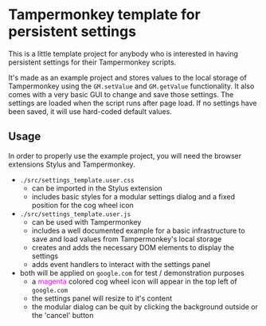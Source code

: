 # Tampermonkey template for persistent settings

This is a little template project for anybody who is interested in having persistent settings for their Tampermonkey scripts.

It's made as an example project and stores values to the local storage of Tampermonkey using the `GM.setValue` and `GM.getValue` functionality.
It also comes with a very basic GUI to change and save those settings. The settings are loaded when the script runs after page load. If no settings have been saved, it will use hard-coded default values.

## Usage

In order to properly use the example project, you will need the browser extensions Stylus and Tampermonkey.

- `./src/settings_template.user.css`
  - can be imported in the Stylus extension
  - includes basic styles for a modular settings dialog and a fixed position for the cog wheel icon
- `./src/settings_template.user.js`
  - can be used with Tampermonkey
  - includes a well documented example for a basic infrastructure to save and load values from Tampermonkey's local storage
  - creates and adds the necessary DOM elements to display the settings
  - adds event handlers to interact with the settings panel
- both will be applied on `google.com` for test / demonstration purposes
  - a <span style="color:magenta">magenta</span> colored cog wheel icon will appear in the top left of `google.com`
  - the settings panel will resize to it's content
  - the modular dialog can be quit by clicking the background outside or the 'cancel' button